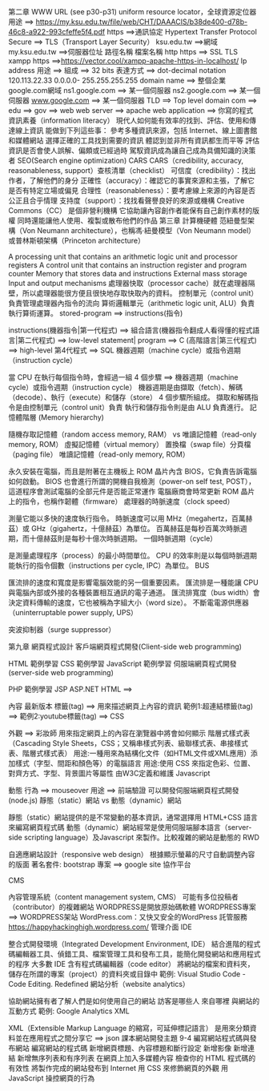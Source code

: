 第二章 WWW
URL (see p30-p31)
uniform resource locator，全球資源定位器
用途 ==>
https://my.ksu.edu.tw/file/web/CHT/DAAACIS/b38de400-d78b-46c8-a922-993cfeffe5f4.pdf
https ==>通訊協定 Hypertext Transfer Protocol Secure ==> TLS（Transport Layer Security）
ksu.edu.tw ==>網域
my.ksu.edu.tw ==>伺服器位址
路徑名稱
檔案名稱
http
https ==> SSL TLS
xampp https ==>https://vector.cool/xampp-apache-https-in-localhost/
Ip address
用途 ==>
組成 ==>
32 bits
表達方式 ==> dot-decimal notation
120.113.22.33
0.0.0.0- 255.255.255.255
domain name ==> 整個企業
google.com網域
ns1.google.com ==> 某一個伺服器
ns2.google.com ==> 某一個伺服器
www.google.com ==> 某一個伺服器
TLD ==> Top level domain
com ==>
edu ==>
gov ==>
web
web server ==> apache
web application ==> 你寫的程式
資訊素養（information literacy）
現代人如何能有效率的找到、評估、使用和傳達線上資訊
能做到下列這些事：
  參考多種資訊來源，包括 Internet、線上圖書館和媒體網站
  選擇正確的工具找到需要的資訊
  體認到並非所有資訊都生而平等
  評估資訊是否會使人誤解、偏頗或已經過時
  駕馭資訊成為讓自己成為具備知識的決策者
SEO(Search engine optimization)
CARS
CARS（credibility, accuracy, reasonableness, support）查核清單（checklist）
可信度（credibility）：找出作者，了解他們的身分
正確性（accuracy）：確認它的事實來源和主張，了解它是否有特定立場或偏見
合理性（reasonableness）：要考慮線上來源的內容是否公正且合乎情理
支持度（support）：找找看聲譽良好的來源或機構
Creative Commons（CC）
是個非營利機構
它協助讓內容創作者能保有自己創作素材的版權
同時還能讓他人使用、複製或散布他們的作品
第三章 計算機硬體
范紐曼型架構（Von Neumann architecture），也稱馮·紐曼模型（Von Neumann model）或普林斯頓架構（Princeton architecture）

A processing unit that contains an arithmetic logic unit and processor registers
A control unit that contains an instruction register and program counter
Memory that stores data and instructions
External mass storage
Input and output mechanisms
處理器快取（processor cache）就在處理器隔壁，所以處理器能很方便且很快地存取快取內的資料。
控制單元（control unit）負責管理處理器內指令的流向
算術邏輯單元（arithmetic logic unit, ALU）負責執行算術運算。
stored-program ==> instructions(指令)

instructions(機器指令|第一代程式) ==> 組合語言(機器指令翻成人看得懂的程式語言|第二代程式) ==> low-level
statement| program ==> C (高階語言|第三代程式) ==> high-level
第4代程式 ==> SQL
機器週期（machine cycle）或指令週期（instruction cycle）

當 CPU 在執行每個指令時，會經過一組 4 個步驟 ==> 機器週期（machine cycle）或指令週期（instruction cycle）
機器週期是由擷取（fetch）、解碼（decode）、執行（execute）和儲存（store） 4 個步驟所組成。
擷取和解碼指令是由控制單元（control unit）負責
執行和儲存指令則是由 ALU 負責進行。
記憶體階層 (Memory hierarchy)

隨機存取記憶體（random access memory, RAM） vs 唯讀記憶體（read-only memory, ROM）
虛擬記憶體（virtual memory）
置換檔（swap file）分頁檔（paging file）
唯讀記憶體（read-only memory, ROM）

永久安裝在電腦，而且是附著在主機板上
ROM 晶片內含 BIOS，它負責告訴電腦如何啟動。
BIOS 也會進行所謂的開機自我檢測（power-on self test, POST），這道程序會測試電腦的全部元件是否能正常運作
電腦廠商會時常更新 ROM 晶片上的指令，也稱作韌體（firmware）
處理器的時脈速度（clock speed）

測量它能以多快的速度執行指令。
時脈速度可以用 MHz（megahertz，百萬赫茲）或 GHz（gigahertz，十億赫茲）為單位。
百萬赫茲是每秒百萬次時脈週期，而十億赫茲則是每秒十億次時脈週期。
一個時脈週期（cycle）

是測量處理程序（process）的最小時間單位。
CPU 的效率則是以每個時脈週期能執行的指令個數（instructions per cycle, IPC）為單位。
BUS

匯流排的速度和寬度是影響電腦效能的另一個重要因素。
匯流排是一種能讓 CPU 與電腦內部或外接的各種裝置相互通訊的電子通道。
匯流排寬度（bus width）會決定資料傳輸的速度，它也被稱為字組大小（word size）。
不斷電電源供應器（uninterruptable power supply, UPS）

突波抑制器（surge suppressor）

第九章 網頁程式設計
客戶端網頁程式開發(Client-side web programming)

HTML 範例學習
CSS 範例學習
JavaScript 範例學習
伺服端網頁程式開發(server-side web programming)

PHP 範例學習
JSP
ASP.NET
HTML ==>

內容
最新版本
標籤(tag) ==> 用來描述網頁上內容的資訊
範例1:超連結標籤(tag) ==>
範例2:youtube標籤(tag) ==>
CSS

外觀 ==> 彩妝師
用來指定網頁上的內容在瀏覽器中將會如何顯示
階層式樣式表（Cascading Style Sheets，CSS；又稱串樣式列表、級聯樣式表、串接樣式表、階層式樣式表）
用途:一種用來為結構化文件（如HTML文件或XML應用）添加樣式（字型、間距和顏色等）的電腦語言
用途:使用 CSS 來指定色彩、位置、對齊方式、字型、背景圖片等屬性
由W3C定義和維護
Javascript

動態
行為 ==> mouseover
用途 ==> 前端驗證
可以開發伺服端網頁程式開發(node.js)
靜態（static）網站 vs 動態（dynamic）網站

靜態（static）網站提供的是不常變動的基本資訊，通常選擇用 HTML+CSS 語言來編寫網頁程式碼
動態（dynamic）網站經常是使用伺服端腳本語言（server-side scripting language）及Javascript 來製作。比較複雜的網站是動態的
RWD

自適應網站設計（responsive web design）
根據顯示螢幕的尺寸自動調整內容的版面
著名套件: bootstrap
專案 ==> google site 協作平台

CMS

內容管理系統（content management system, CMS）
可能有多位投稿者（contributor）的複雜網站
WORDPRESS是開放原始碼軟體
WORDPRESS專案 ==> WORDPRESS架站
WordPress.com：又快又安全的WordPress 託管服務
https://happyhackinghigh.wordpress.com/ 管理介面
IDE

整合式開發環境（Integrated Development Environment, IDE）
結合進階的程式碼編輯器工具、偵錯工具、檔案管理工具和發布工具，能簡化開發網站和應用程式的程序
大多數 IDE 含有程式碼編輯器（code editor）
將網站的檔案和資料夾，儲存在所謂的專案（project）的資料夾或目錄中
範例: Visual Studio Code - Code Editing. Redefined
網站分析（website analytics）

協助網站擁有者了解人們是如何使用自己的網站
訪客是哪些人
來自哪裡
與網站的互動方式
範例: Google Analytics
XML

XML（Extensible Markup Language 的縮寫，可延伸標記語言）
是用來分類資料並在應用程式之間分享它 ==> json
課本網站開發主題
9-4 編寫網站程式碼與發布網站
編寫網站的程式碼
新增網頁標題、內容標題和斷行設定
新增影像
新增連結
新增無序列表和有序列表
在網頁上加入多媒體內容
檢查你的 HTML 程式碼的有效性
將製作完成的網站發布到 Internet
用 CSS 來修飾網頁的外觀
用 JavaScript 操控網頁的行為
